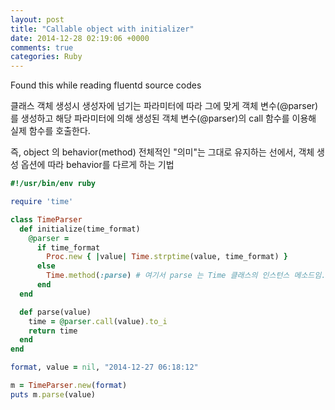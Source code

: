 ```yaml
---
layout: post
title: "Callable object with initializer"
date: 2014-12-28 02:19:06 +0000
comments: true
categories: Ruby
---
```


Found this while reading fluentd source codes

클래스 객체 생성시 생성자에 넘기는 파라미터에 따라 그에 맞게 객체 변수(@parser) 를 생성하고 해당 파라미터에 의해 생성된 객체 변수(@parser)의 call 함수를 이용해 실제 함수를 호출한다.

즉, object 의 behavior(method) 전체적인 "의미"는 그대로 유지하는 선에서, 객체 생성 옵션에 따라 behavior를 다르게 하는 기법

```ruby
#!/usr/bin/env ruby

require 'time'

class TimeParser
  def initialize(time_format)
    @parser =
      if time_format
        Proc.new { |value| Time.strptime(value, time_format) }
      else
        Time.method(:parse)	# 여기서 parse 는 Time 클래스의 인스턴스 메소드임.
      end
  end

  def parse(value)
    time = @parser.call(value).to_i
    return time
  end
end

format, value = nil, "2014-12-27 06:18:12"

m = TimeParser.new(format)
puts m.parse(value)

```
